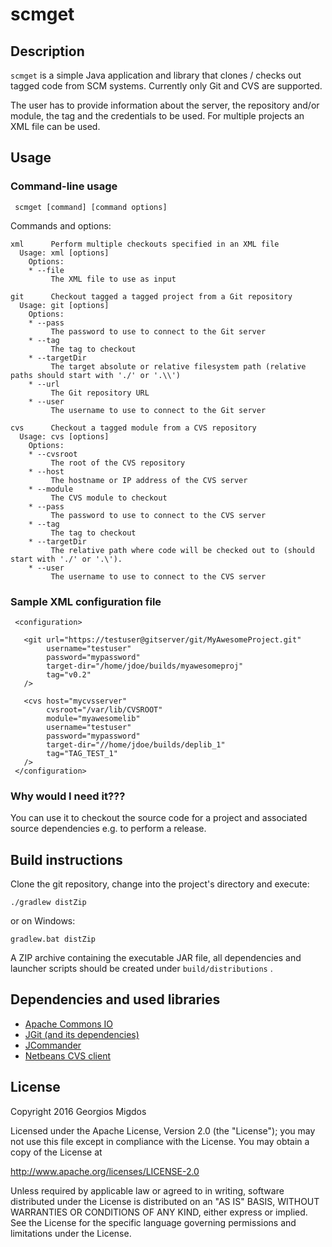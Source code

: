 # scmget

## Description
`scmget` is a simple Java application and library that clones / checks out 
tagged code from SCM systems. Currently only Git and CVS are supported.

The user has to provide information about the server, the repository and/or 
module, the tag and the credentials to be used.
For multiple projects an XML file can be used.

## Usage

### Command-line usage

     scmget [command] [command options]

Commands and options:

    xml      Perform multiple checkouts specified in an XML file
      Usage: xml [options]
        Options:
        * --file
             The XML file to use as input
    
    git      Checkout tagged a tagged project from a Git repository
      Usage: git [options]
        Options:
        * --pass
             The password to use to connect to the Git server
        * --tag
             The tag to checkout
        * --targetDir
             The target absolute or relative filesystem path (relative paths should start with './' or '.\\')
        * --url
             The Git repository URL
        * --user
             The username to use to connect to the Git server
    
    cvs      Checkout a tagged module from a CVS repository
      Usage: cvs [options]
        Options:
        * --cvsroot
             The root of the CVS repository
        * --host
             The hostname or IP address of the CVS server
        * --module
             The CVS module to checkout
        * --pass
             The password to use to connect to the CVS server
        * --tag
             The tag to checkout
        * --targetDir
             The relative path where code will be checked out to (should start with './' or '.\').
        * --user
             The username to use to connect to the CVS server

### Sample XML configuration file

     <configuration>
       
       <git url="https://testuser@gitserver/git/MyAwesomeProject.git" 
            username="testuser" 
            password="mypassword" 
            target-dir="/home/jdoe/builds/myawesomeproj"
            tag="v0.2"
       />
       
       <cvs host="mycvsserver"
            cvsroot="/var/lib/CVSROOT"
            module="myawesomelib"
            username="testuser"
            password="mypassword"
            target-dir="//home/jdoe/builds/deplib_1"
            tag="TAG_TEST_1"
       />
     </configuration>

### Why would I need it???

You can use it to checkout the source code for a project and associated source 
dependencies e.g. to perform a release.

## Build instructions
Clone the git repository, change into the project's directory and execute:

    ./gradlew distZip

or on Windows:

    gradlew.bat distZip

A ZIP archive containing the executable JAR file, all dependencies and launcher 
scripts should be created under `build/distributions` .

## Dependencies and used libraries

* [Apache Commons IO](https://commons.apache.org/proper/commons-io/)
* [JGit (and its dependencies)](https://eclipse.org/jgit/)
* [JCommander](http://jcommander.org/)
* [Netbeans CVS client](https://netbeans.org/projects/versioncontrol/downloads/download/org-netbeans-lib-cvsclient.jar)

## License

Copyright 2016 Georgios Migdos

Licensed under the Apache License, Version 2.0 (the "License");
you may not use this file except in compliance with the License.
You may obtain a copy of the License at

 http://www.apache.org/licenses/LICENSE-2.0

Unless required by applicable law or agreed to in writing, software
distributed under the License is distributed on an "AS IS" BASIS,
WITHOUT WARRANTIES OR CONDITIONS OF ANY KIND, either express or implied.
See the License for the specific language governing permissions and
limitations under the License.



